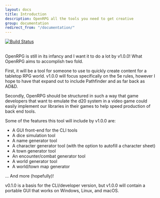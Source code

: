 ```yaml
---
layout: docs
title: Introduction
description: OpenRPG all the tools you need to get creative
group: documentation
redirect_from: "/documentation/"
---
```


<!-- Copied from README.md -->

[![Build Status](https://travis-ci.org/incomingstick/OpenRPG.svg?branch=master)](https://travis-ci.org/incomingstick/OpenRPG)
<!-- not needed on website [![Discord Chat](https://img.shields.io/badge/chat-on%20discord-blue.svg)](https://discord.gg/vdwKeZg) -->
<br>
OpenRPG is still in its infancy and I want it to do a lot by v1.0.0!
What OpenRPG aims to accomplish two fold.

First, it will be a tool for someone to use to quickly create content
for a tabletop RPG world. v1.0.0 will focus specifically on the
5e rules, however I hope to have that expand out to include
Pathfinder and as far back as AD&D.

Secondly, OpenRPG should be structured in such a way that game developers
that want to emulate the d20 system in a video game could easily implement
our libraries in their games to help speed production of back end tools.

Some of the features this tool will include by v1.0.0 are:<br>
- A GUI front-end for the CLI tools<br>
- A dice simulation tool<br>
- A name generator tool<br>
- A character generator tool (with the option to autofill a character sheet)<br>
- A town generator tool<br>
- An encounter/combat generator tool<br>
- A world generator tool<br>
- A world/town map generator<br>

... And more (hopefully)!

v0.1.0 is a basis for the CLI/developer version, but v1.0.0 will contain a
portable GUI that works on Windows, Linux, and macOS.